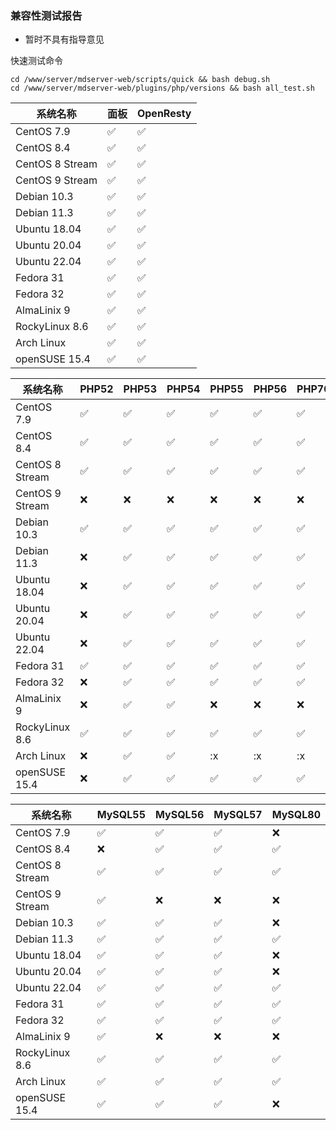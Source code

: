### 兼容性测试报告

- 暂时不具有指导意见


快速测试命令

```
cd /www/server/mdserver-web/scripts/quick && bash debug.sh
cd /www/server/mdserver-web/plugins/php/versions && bash all_test.sh
```


| 系统名称 			| 	面板 		|	OpenResty 	|
| ----------------- |---------------|---------------|
| CentOS 7.9 		|✅				|✅				|
| CentOS 8.4 		|✅				|✅				|
| CentOS 8 Stream 	|✅				|✅				|
| CentOS 9 Stream 	|✅				|✅				|
| Debian 10.3 		|✅				|✅				|
| Debian 11.3 		|✅				|✅				|
| Ubuntu 18.04 		|✅				|✅				|
| Ubuntu 20.04 		|✅				|✅				|
| Ubuntu 22.04 		|✅				|✅				|	
| Fedora 31 		|✅				|✅				|
| Fedora 32 		|✅				|✅				|
| AlmaLinix 9 		|✅				|✅				|
| RockyLinux 8.6 	|✅				|✅				|
| Arch Linux　 	 	|✅				|✅				|
| openSUSE 15.4 	|✅				|✅				|



| 系统名称 			| PHP52 |PHP53	|PHP54	|PHP55	|PHP56	|PHP70	|PHP71	|PHP72	|PHP73	|PHP74	|PHP80	|PHP81	|
| ----------------- |-------|-------|-------|-------|-------|-------|-------|-------|-------|-------|-------|-------|
| CentOS 7.9 		|✅		|✅		|✅		|✅		|✅		|✅		|✅		|✅		|✅		|✅		|✅		|✅		|
| CentOS 8.4 		|✅ 	|✅		|✅		|✅		|✅		|✅		|✅		|✅		|✅		|✅		|✅		|✅		|
| CentOS 8 Stream 	|✅		|✅		|✅		|✅		|✅		|✅		|✅		|✅		|✅		|✅		|✅		|✅		|
| CentOS 9 Stream 	|:x:	|:x:	|:x:	|:x:	|:x:	|:x:	|:x:	|:x:	|:x:	|:x:	|:x:	|:x:	|
| Debian 10.3 		|✅		|✅		|✅		|✅		|✅		|✅		|✅		|✅		|✅		|✅		|✅		|✅		|
| Debian 11.3 		|:x:	|✅		|✅		|✅		|✅		|✅		|✅		|✅		|✅		|✅		|✅		|✅		|
| Ubuntu 18.04 		|:x:	|✅		|✅		|✅		|✅		|✅		|✅		|✅		|✅		|✅		|✅		|✅		|
| Ubuntu 20.04 		|:x:	|✅		|✅		|✅		|✅		|✅		|✅		|✅		|✅		|✅		|✅		|✅		|
| Ubuntu 22.04 		|:x:	|✅		|✅		|✅		|✅		|✅		|✅		|✅		|✅		|✅		|✅		|✅		|
| Fedora 31 		|✅		|✅		|✅		|✅		|✅		|✅		|✅		|✅		|✅		|✅		|✅		|✅		|
| Fedora 32 		|:x:	|✅		|✅		|✅		|✅		|✅		|✅		|✅		|✅		|✅		|✅		|✅		|
| AlmaLinix 9 		|:x:	|✅		|✅		|:x:	|:x:	|:x:	|:x:	|:x:	|✅		|:x:	|:x:	|:x:	|
| RockyLinux 8.6 	|✅		|✅		|✅		|✅		|✅		|✅		|✅		|✅		|✅		|✅		|✅		|✅		|
| Arch Linux 	 	|:x:	|✅		|✅		|:x		|:x		|:x		|:x		|:x		|✅		|✅		|✅		|✅		|
| openSUSE 15.4 	|:x:	|✅		|✅		|✅		|✅		|✅		|✅		|✅		|✅		|✅		|✅		|✅		|



| 系统名称 			| MySQL55	|MySQL56	|MySQL57	|MySQL80	|
| ----------------- |-----------|-----------|-----------|-----------|
| CentOS 7.9 		|✅			|✅			|✅			|:x:		|
| CentOS 8.4 		|:x:		|✅			|✅			|✅			|	
| CentOS 8 Stream 	|✅			|✅			|✅			|✅			|		
| CentOS 9 Stream 	|✅			|:x:		|:x:		|:x:		|
| Debian 10.3 		|✅			|✅			|✅			|:x:		|	
| Debian 11.3 		|✅			|✅			|✅			|✅			|
| Ubuntu 18.04 		|✅			|✅			|✅			|:x:		|	
| Ubuntu 20.04 		|✅			|✅			|✅			|:x:		|
| Ubuntu 22.04 		|✅			|✅			|✅			|✅			|
| Fedora 31 		|✅			|✅			|✅			|✅			|	
| Fedora 32 		|✅			|✅			|✅			|✅			|	
| AlmaLinix 9 		|✅			|:x:		|:x:		|:x:		|	
| RockyLinux 8.6 	|✅			|✅			|✅			|✅			|
| Arch Linux 	 	|✅			|✅			|✅			|✅			|	
| openSUSE 15.4 	|✅			|✅			|✅			|:x:		|

